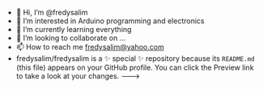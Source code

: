 - 👋 Hi, I’m @fredysalim
- 👀 I’m interested in Arduino programming and electronics 
- 🌱 I’m currently learning everything 
- 💞️ I’m looking to collaborate on ...
- 📫 How to reach me fredysalim@yahoo.com
- fredysalim/fredysalim is a ✨ special ✨ repository because its `README.md` (this file) appears on your GitHub profile.
You can click the Preview link to take a look at your changes.
--->
